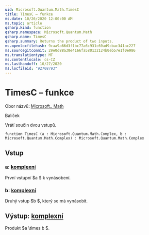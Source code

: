 ```yaml
---
uid: Microsoft.Quantum.Math.TimesC
title: TimesC – funkce
ms.date: 10/26/2020 12:00:00 AM
ms.topic: article
qsharp.kind: function
qsharp.namespace: Microsoft.Quantum.Math
qsharp.name: TimesC
qsharp.summary: Returns the product of two inputs.
ms.openlocfilehash: 9caa9a66d3f1bc77a6c931c60ad9cbac341ac227
ms.sourcegitcommit: 29e0d88a30e4166fa580132124b0eb57e1f0e986
ms.translationtype: MT
ms.contentlocale: cs-CZ
ms.lasthandoff: 10/27/2020
ms.locfileid: "92708793"
---
```

# <a name="timesc-function"></a>TimesC – funkce

Obor názvů: [Microsoft.. Math](xref:Microsoft.Quantum.Math)

Balíček [](https://nuget.org/packages/)


Vrátí součin dvou vstupů.

```qsharp
function TimesC (a : Microsoft.Quantum.Math.Complex, b : Microsoft.Quantum.Math.Complex) : Microsoft.Quantum.Math.Complex
```


## <a name="input"></a>Vstup

### <a name="a--complex"></a>a: [komplexní](xref:Microsoft.Quantum.Math.Complex)

První vstupní $a $ k vynásobení.


### <a name="b--complex"></a>b: [komplexní](xref:Microsoft.Quantum.Math.Complex)

Druhý vstup $b $, který se má vynásobit.



## <a name="output--complex"></a>Výstup: [komplexní](xref:Microsoft.Quantum.Math.Complex)

Produkt $a \times b $.